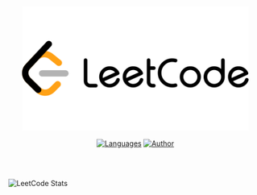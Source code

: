 <div align="center">
<img src="https://github.com/CrutchTheClutch/LeetCode/raw/master/logo.png" width="450" height="auto"/>


[![Languages](https://img.shields.io/badge/Languages-Python%23,%20JavaScript-red.svg?style=flat)](https://github.com/CrutchTheClutch/HackerRank#table-of-contents)
[![Author](https://img.shields.io/badge/Author-Shoaib%20Khan-blue.svg?style=flat)](https://leetcode.com/proprogrammer22/)

</div>
</br>
</br>


![LeetCode Stats](https://leetcode.card.workers.dev/proprogrammer22?theme=dark&font=baloo&extension=activity&ext=contest)

</div>
